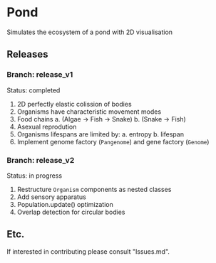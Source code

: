 # Pond
Simulates the ecosystem of a pond with 2D visualisation

## Releases 

### Branch: release_v1

Status: completed

1. 2D perfectly elastic colission of bodies
2. Organisms have characteristic movement modes
3. Food chains
    a. (Algae -> Fish -> Snake)
    b. (Snake -> Fish)
4. Asexual reprodution 
5. Organisms lifespans are limited by:
    a. entropy
    b. lifespan
6. Implement genome factory (`Pangenome`) and gene factory (`Genome`)

### Branch: release_v2

Status: in progress

1. Restructure `Organism` components as nested classes
2. Add sensory apparatus
3. Population.update() optimization
4. Overlap detection for circular bodies 

## Etc.

If interested in contributing please consult "Issues.md".
